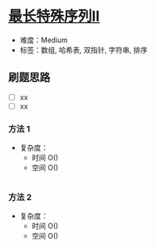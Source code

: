 # [最长特殊序列II](https://leetcode-cn.com/problems/longest-uncommon-subsequence-ii/)

- 难度：Medium
- 标签：数组, 哈希表, 双指针, 字符串, 排序

## 刷题思路

- [ ] xx
- [ ] xx

### 方法 1

- 复杂度：
    - 时间 O()
    - 空间 O()

``` js

```

### 方法 2

- 复杂度：
    - 时间 O()
    - 空间 O()

``` js

```
